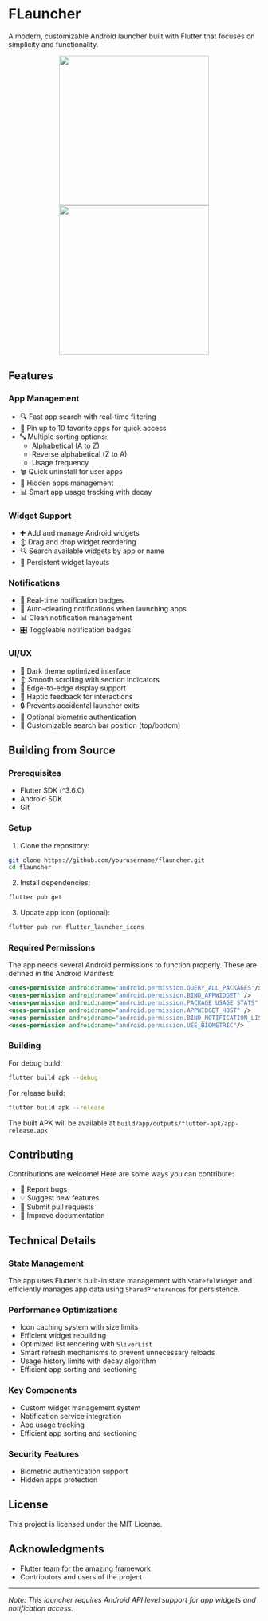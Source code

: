 # FLauncher

A modern, customizable Android launcher built with Flutter that focuses on simplicity and functionality.

<p align="center">
  <img src="https://github.com/user-attachments/assets/78c8ccba-441a-4c63-8c85-678b199f1e78" width="300" />
  <img src="https://github.com/user-attachments/assets/3a528ec3-658e-4624-8b1f-89d901ed7355" width="300" />
</p>

## Features

### App Management
- 🔍 Fast app search with real-time filtering
- 📌 Pin up to 10 favorite apps for quick access
- 🔤 Multiple sorting options:
  - Alphabetical (A to Z)
  - Reverse alphabetical (Z to A)
  - Usage frequency
- 🗑️ Quick uninstall for user apps
- 👻 Hidden apps management
- 📊 Smart app usage tracking with decay

### Widget Support
- ➕ Add and manage Android widgets
- ↕️ Drag and drop widget reordering
- 🔍 Search available widgets by app or name
- 💾 Persistent widget layouts

### Notifications
- 🔔 Real-time notification badges
- 🔄 Auto-clearing notifications when launching apps
- 📊 Clean notification management
- 🎛️ Toggleable notification badges

### UI/UX
- 🌙 Dark theme optimized interface
- ↕️ Smooth scrolling with section indicators
- 📱 Edge-to-edge display support
- 💫 Haptic feedback for interactions
- 🔒 Prevents accidental launcher exits
- 🔐 Optional biometric authentication
- 🎯 Customizable search bar position (top/bottom)

## Building from Source

### Prerequisites
- Flutter SDK (^3.6.0)
- Android SDK
- Git

### Setup

1. Clone the repository:

```bash
git clone https://github.com/yourusername/flauncher.git
cd flauncher
```

2. Install dependencies:
```bash
flutter pub get
```

3. Update app icon (optional):
```bash
flutter pub run flutter_launcher_icons
```

### Required Permissions

The app needs several Android permissions to function properly. These are defined in the Android Manifest:

```xml
<uses-permission android:name="android.permission.QUERY_ALL_PACKAGES"/>
<uses-permission android:name="android.permission.BIND_APPWIDGET" />
<uses-permission android:name="android.permission.PACKAGE_USAGE_STATS" />
<uses-permission android:name="android.permission.APPWIDGET_HOST" />
<uses-permission android:name="android.permission.BIND_NOTIFICATION_LISTENER_SERVICE"/>
<uses-permission android:name="android.permission.USE_BIOMETRIC"/>
```

### Building

For debug build:
```bash
flutter build apk --debug
```

For release build:
```bash
flutter build apk --release
```

The built APK will be available at `build/app/outputs/flutter-apk/app-release.apk`

## Contributing

Contributions are welcome! Here are some ways you can contribute:
- 🐛 Report bugs
- 💡 Suggest new features
- 🔧 Submit pull requests
- 📖 Improve documentation

## Technical Details

### State Management
The app uses Flutter's built-in state management with `StatefulWidget` and efficiently manages app data using `SharedPreferences` for persistence.

### Performance Optimizations
- Icon caching system with size limits
- Efficient widget rebuilding
- Optimized list rendering with `SliverList`
- Smart refresh mechanisms to prevent unnecessary reloads
- Usage history limits with decay algorithm
- Efficient app sorting and sectioning

### Key Components
- Custom widget management system
- Notification service integration
- App usage tracking
- Efficient app sorting and sectioning

### Security Features
- Biometric authentication support
- Hidden apps protection

## License

This project is licensed under the MIT License.

## Acknowledgments

- Flutter team for the amazing framework
- Contributors and users of the project

---

*Note: This launcher requires Android API level support for app widgets and notification access.*
